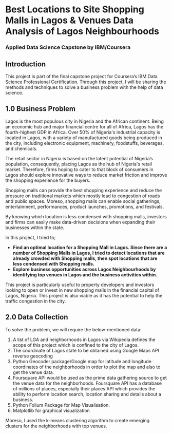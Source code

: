 # Best Locations to Site Shopping Malls in Lagos & Venues Data Analysis of Lagos Neighbourhoods

### Applied Data Science Capstone by IBM/Coursera

## Introduction

This project is part of the final capstone project for Coursera’s IBM Data Science Professional Certification. Through this project, I will be sharing the methods and techniques to solve a business problem with the help of data science.
## 1.0 Business Problem <a name="business"></a>

Lagos is the most populous city in Nigeria and the African continent. Being an economic hub and major financial centre for all of Africa, Lagos has the fourth-highest GDP in Africa. Over 50% of Nigeria's industrial capacity is located in Lagos, with a variety of manufactured goods being produced in the city, including electronic equipment, machinery, foodstuffs, beverages, and chemicals.

The retail sector in Nigeria is based on the latent potential of Nigeria’s population, consequently, placing Lagos as the hub of Nigeria's retail market. Therefore, firms hoping to cater to that block of consumers in Lagos should explore innovative ways to reduce market friction and improve the shopping experience for the buyers.

Shopping malls can provide the best shopping experience and reduce the pressure on traditional markets which mostly lead to congestion of roads and public spaces. Moreso, shopping malls can enable social gatherings, entertainment, performances, product launches, promotions, and festivals. 

By knowing which location is less condensed with shopping malls, investors and firms can easily make data-driven decisions when expanding their businesses within the state. 

In this project, I tried to;

 - **Find an optimal location for a Shopping Mall in Lagos. Since there are a number  of Shopping Malls in Lagos, I tried to detect locations that are already crowded with Shopping malls, then spot locations that are less condensed with Shopping malls.**
 - **Explore business opportunities across Lagos Neighbourhoods by identifying top venues in Lagos and the business activities within.**
 
This project is particularly useful to property developers and investors looking to open or invest in new shopping malls in the financial capital of Lagos, Nigeria. This project is also viable as it has the potential to help the traffic congestion in the city.



## 2.0 Data Collection <a name="data"></a>

To solve the problem, we will require the below-mentioned data:

1. A list of LGA and neighborhoods in Lagos via Wikipedia defines the scope of this project which is confined to the city of Lagos.
2. The coordinate of Lagos state to be obtained using Google Maps API reverse geocoding
3. Python Geocoder package/Google map for latitude and longitude coordinates of the neighborhoods in order to plot the map and also to get the venue data.
4. Foursquare API would be used as the prime data gathering source to get the venue data for the neighborhoods. Foursquare API has a database of millions of places, especially their places API which provides the ability to perform location search, location sharing and details about a business.
5. Python Folium Package for Map Visualisation.
6. Matplotlib for graphical visualization

Moreso, I used the k-means clustering algorithm to create emerging clusters for the neighborhoods with top venues.
